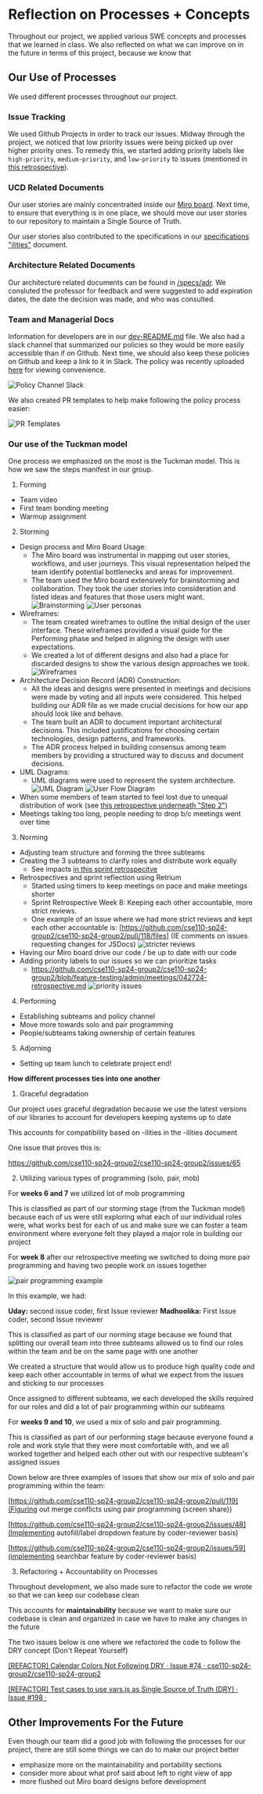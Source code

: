 # Reflection on Processes + Concepts

Throughout our project, we applied various SWE concepts and processes that we learned in class. We also reflected on what we can improve on in the future in terms of this project, because we know that

## Our Use of Processes

We used different processes throughout our project.

### Issue Tracking

We used Github Projects in order to track our issues. Midway through the project, we noticed that low priority issues were being picked up over higher priority ones. To remedy this, we started adding priority labels like `high-priority`, `medium-priority`, and `low-priority` to issues (mentioned in [this retrospective](/admin/meetings/052524-retrospective.md)).

### UCD Related Documents

Our user stories are mainly concentraited inside our [Miro board](https://miro.com/app/board/uXjVKNpdRwE=/). Next time, to ensure that everything is in one place, we should move our user stories to our repository to maintain a Single Source of Truth.

Our user stories also contributed to the specifications in our [specifications "ilities"](/admin/requirements/ilities.md) document.

### Architecture Related Documents

Our architecture related documents can be found in [/specs/adr](/specs/adr/). We consluted the professor for feedback and were suggested to add expiration dates, the date the decision was made, and who was consulted.

### Team and Managerial Docs

Information for developers are in our [dev-README.md](/admin/misc/dev-README.md) file. We also had a slack channel that summarized our policies so they would be more easily accessible than if on Github. Next time, we should also keep these policies on Github and keep a link to it in Slack. The policy was recently uploaded [here](admin/misc/teamPolicy.md) for viewing convenience.

![Policy Channel Slack](policyChannel.png)

We also created PR templates to help make following the policy process easier:

![PR Templates](prTemplate.png)

### **Our use of the Tuckman model**

One process we emphasized on the most is the Tuckman model. This is how we saw the steps manifest in our group.

1. Forming

- Team video
- First team bonding meeting
- Warmup assignment

2. Storming

- Design process and Miro Board Usage:
  - The Miro board was instrumental in mapping out user stories, workflows, and user journeys. This visual representation helped the team identify potential bottlenecks and areas for improvement.
  - The team used the Miro board extensively for brainstorming and collaboration. They took the user stories into consideration and listed ideas and features that those users might want.
    ![Brainstorming](/admin/requirements/brainstorming.png)
    ![User personas](./userPersonas.png)
- Wireframes:
  - The team created wireframes to outline the initial design of the user interface. These wireframes provided a visual guide for the Performing phase and helped in aligning the design with user expectations.
  - We created a lot of different designs and also had a place for discarded designs to show the various design approaches we took.
    ![Wireframes](./wireframes.png)
- Architecture Decision Record (ADR) Construction:
  - All the ideas and designs were presented in meetings and decisions were made by voting and all inputs were considered. This helped building our ADR file as we made crucial decisions for how our app should look like and behave.
  - The team built an ADR to document important architectural decisions. This included justifications for choosing certain technologies, design patterns, and frameworks.
  - The ADR process helped in building consensus among team members by providing a structured way to discuss and document decisions.
- UML Diagrams:
  - UML diagrams were used to represent the system architecture.
    ![UML Diagram](./UMLDiagram.png)
    ![User Flow Diagram](./userFlowDiagram.png)
- When some members of team started to feel lost due to unequal distribution of work (see [this retrospective underneath "Step 2"](/admin/meetings/042724-retrospective.md))
- Meetings taking too long, people needing to drop b/c meetings went over time

3. Norming

- Adjusting team structure and forming the three subteams
- Creating the 3 subteams to clarify roles and distribute work equally
  - See impacts [in this sprint retrospecitve](/admin/meetings/052524-retrospective.md)
- Retrospectives and sprint reflection using Retrium
  - Started using timers to keep meetings on pace and make meetings shorter
  - Sprint Retrospective Week 8: Keeping each other accountable, more strict reviews.
  - One example of an issue where we had more strict reviews and kept each other accountable is: [https://github.com/cse110-sp24-group2/cse110-sp24-group2/pull/118/files] (IE comments on issues requesting changes for JSDocs)
    ![stricter reviews](/admin/requirements/stricter_reviews.png)
- Having our Miro board drive our code / be up to date with our code
- Adding priority labels to our issues so we can prioritize tasks
  - https://github.com/cse110-sp24-group2/cse110-sp24-group2/blob/feature-testing/admin/meetings/042724-retrospective.md
    ![priority issues](/admin/requirements/priority_issues.png)

4. Performing

- Establishing subteams and policy channel
- Move more towards solo and pair programming
- People/subteams taking ownership of certain features

5. Adjorning

- Setting up team lunch to celebrate project end!

**How different processes ties into one another**

1. Graceful degradation

Our project uses graceful degradation because we use the latest versions of our libraries to account for developers keeping systems up to date

This accounts for compatibility based on -ilities in the -ilities document

One issue that proves this is:

https://github.com/cse110-sp24-group2/cse110-sp24-group2/issues/65

2. Utilizing various types of programming (solo, pair, mob)

For **weeks 6 and 7** we utilized lot of mob programming

This is classified as part of our storming stage (from the Tuckman model) because each of us were still exploring what each of our individual roles were, what works best for each of us and make sure we can foster a team environment where everyone felt they played a major role in building our project

For **week 8** after our retrospective meeting we switched to doing more pair programming and having two people work on issues together

![pair programming example](/admin/requirements/example_pair_programming.png)

In this example, we had:

**Uday:** second issue coder, first Issue reviewer
**Madhoolika:** First Issue coder, second Issue reviewer

This is classified as part of our norming stage because we found that splitting our overall team into three subteams allowed us to find our roles within the team and be on the same page with one another

We created a structure that would allow us to produce high quality code and keep each other accountable in terms of what we expect from the issues and sticking to our processes

Once assigned to different subteams, we each developed the skills required for our roles and did a lot of pair programming within our subteams

For **weeks 9 and 10**, we used a mix of solo and pair programming.

This is classified as part of our performing stage because everyone found a role and work style that they were most comfortable with, and
we all worked together and helped each other out with our respective subteam's assigned issues

Down below are three examples of issues that show our mix of solo and pair programming within the team:

[https://github.com/cse110-sp24-group2/cse110-sp24-group2/pull/119](Figuring out merge conflicts using pair programming (screen share))

[https://github.com/cse110-sp24-group2/cse110-sp24-group2/issues/48](Implementing autofill/label dropdown feature by coder-reviewer basis)

[https://github.com/cse110-sp24-group2/cse110-sp24-group2/issues/59](implementing searchbar feature by coder-reviewer basis)

3. Refactoring + Accountability on Processes

Throughout development, we also made sure to refactor the code we wrote so that we can keep our codebase clean

This accounts for **maintainability** because we want to make sure our codebase is clean and organized in case we have to make any changes in the future

The two issues below is one where we refactored the code to follow the DRY concept (Don't Repeat Yourself)

[[REFACTOR] Calendar Colors Not Following DRY · Issue #74 · cse110-sp24-group2/cse110-sp24-group2](https://github.com/cse110-sp24-group2/cse110-sp24-group2/issues/74)

[[REFACTOR] Test cases to use vars.js as Single Source of Truth (DRY) · Issue #198 ·](https://github.com/cse110-sp24-group2/cse110-sp24-group2/pull/198)

## Other Improvements For the Future

Even though our team did a good job with following the processes for our project, there are still some things we can do to make our project better

- emphasize more on the maintainability and portability sections
- consider more about what prof said about left to right view of app
- more flushed out Miro board designs before development

